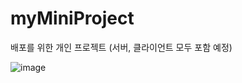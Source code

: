 # myMiniProject
배포를 위한 개인 프로젝트 (서버, 클라이언트 모두 포함 예정)

![image](https://user-images.githubusercontent.com/73116773/141921415-99c9f67f-c0a1-493c-8cca-9228491e6a20.png)


